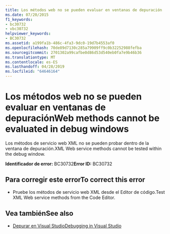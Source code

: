 ```yaml
---
title: Los métodos web no se pueden evaluar en ventanas de depuración
ms.date: 07/20/2015
f1_keywords:
- bc30732
- vbc30732
helpviewer_keywords:
- BC30732
ms.assetid: a199fa1b-486c-4fa3-9dc0-19d7b4553af0
ms.openlocfilehash: 70de89d7130c285a79909ff9c0b32252988fefba
ms.sourcegitcommit: 2701302a99cafbe0d86d53d540eb0fa7e9b46b36
ms.translationtype: MT
ms.contentlocale: es-ES
ms.lasthandoff: 04/28/2019
ms.locfileid: "64646164"
---
```

# <a name="web-methods-cannot-be-evaluated-in-debug-windows"></a><span data-ttu-id="a50da-102">Los métodos web no se pueden evaluar en ventanas de depuración</span><span class="sxs-lookup"><span data-stu-id="a50da-102">Web methods cannot be evaluated in debug windows</span></span>
<span data-ttu-id="a50da-103">Los métodos de servicio web XML no se pueden probar dentro de la ventana de depuración.</span><span class="sxs-lookup"><span data-stu-id="a50da-103">XML Web service methods cannot be tested within the debug window.</span></span>  
  
 <span data-ttu-id="a50da-104">**Identificador de error:** BC30732</span><span class="sxs-lookup"><span data-stu-id="a50da-104">**Error ID:** BC30732</span></span>  
  
## <a name="to-correct-this-error"></a><span data-ttu-id="a50da-105">Para corregir este error</span><span class="sxs-lookup"><span data-stu-id="a50da-105">To correct this error</span></span>  
  
- <span data-ttu-id="a50da-106">Pruebe los métodos de servicio web XML desde el Editor de código.</span><span class="sxs-lookup"><span data-stu-id="a50da-106">Test XML Web service methods from the Code Editor.</span></span>  
  
## <a name="see-also"></a><span data-ttu-id="a50da-107">Vea también</span><span class="sxs-lookup"><span data-stu-id="a50da-107">See also</span></span>

- [<span data-ttu-id="a50da-108">Depurar en Visual Studio</span><span class="sxs-lookup"><span data-stu-id="a50da-108">Debugging in Visual Studio</span></span>](/visualstudio/debugger/debugging-in-visual-studio)
